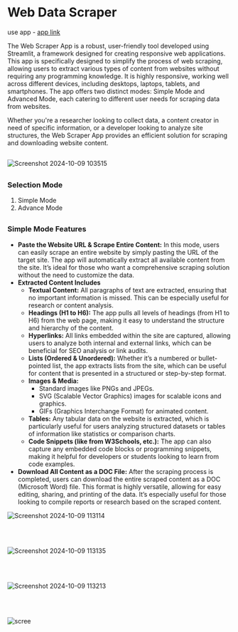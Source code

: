 
# Web Data Scraper

use app - [app link](https://web-data-scraper-ou-minor-project.streamlit.app/)

The Web Scraper App is a robust, user-friendly tool developed using Streamlit, a framework designed for creating responsive web applications. This app is specifically designed to simplify the process of web scraping, allowing users to extract various types of content from websites without requiring any programming knowledge. It is highly responsive, working well across different devices, including desktops, laptops, tablets, and smartphones. The app offers two distinct modes: Simple Mode and Advanced Mode, each catering to different user needs for scraping data from websites.

Whether you're a researcher looking to collect data, a content creator in need of specific information, or a developer looking to analyze site structures, the Web Scraper App provides an efficient solution for scraping and downloading website content.

##

![Screenshot 2024-10-09 103515](https://github.com/user-attachments/assets/fcee3a93-652f-4512-82ba-7ac40ab47423)

##

<h3><b>Selection Mode</b></h3>
    <ol>
        <li>Simple Mode</li>
        <li>Advance Mode</li>
    </ol>
    
##

<h3><b>Simple Mode Features</b></h3>

<ul>
  <li><b>Paste the Website URL & Scrape Entire Content:</b> In this mode, users can easily scrape an entire website by simply pasting the URL of the target site. The app will automatically extract all available content from the site. It’s ideal for those who want a comprehensive scraping solution without the need to customize the data.</li>

  <li>
    <b>Extracted Content Includes</b>
        <ul>
          <li><b>Textual Content:</b> All paragraphs of text are extracted, ensuring that no important information is missed. This can be especially useful for research or content analysis.</li>
          <li><b>Headings (H1 to H6):</b> The app pulls all levels of headings (from H1 to H6) from the web page, making it easy to understand the structure and hierarchy of the content.</li>
          <li><b>Hyperlinks:</b> All links embedded within the site are captured, allowing users to analyze both internal and external links, which can be beneficial for SEO analysis or link audits.</li>
          <li><b>Lists (Ordered & Unordered):</b> Whether it’s a numbered or bullet-pointed list, the app extracts lists from the site, which can be useful for content that is presented in a structured or step-by-step format.</li>
          <li><b>Images & Media:</b>
              <ul>
                  <li>Standard images like PNGs and JPEGs.</li>
                  <li>SVG (Scalable Vector Graphics) images for scalable icons and graphics.</li>
                  <li>GIFs (Graphics Interchange Format) for animated content.</li>
              </ul>
          </li>
         <li><b>Tables:</b> Any tabular data on the website is extracted, which is particularly useful for users analyzing structured datasets or tables of information like statistics or comparison charts.</li>
        <li><b>Code Snippets (like from W3Schools, etc.):</b> The app can also capture any embedded code blocks or programming snippets, making it helpful for developers or students looking to learn from code examples.</li>
        </ul>
  </li>
  <li><b>Download All Content as a DOC File:</b> After the scraping process is completed, users can download the entire scraped content as a DOC (Microsoft Word) file. This format is highly versatile, allowing for easy editing, sharing, and printing of the data. It’s especially useful for those looking to compile reports or research based on the scraped content.</li>
</ul>

![Screenshot 2024-10-09 113114](https://github.com/user-attachments/assets/c03903ba-a238-4952-b61b-b1653bda3743)

<br>
<br>

![Screenshot 2024-10-09 113135](https://github.com/user-attachments/assets/4fae700e-7213-4de7-98c6-4d8e4ab2305e)

<br>
<br>

![Screenshot 2024-10-09 113213](https://github.com/user-attachments/assets/5803efce-186e-4b77-90a6-4fa16d95b741)


<br>
<br>






![scree](https://github.com/user-attachments/assets/f44a7737-d52c-4035-aa3b-5b2077269fa2)








